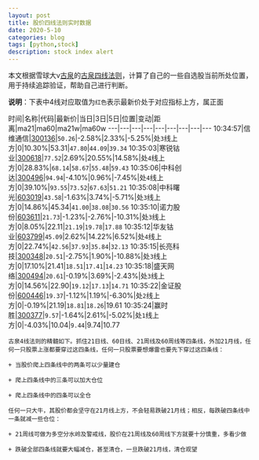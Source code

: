 ```yaml
---
layout: post
title: 股价四线法则实时数据
date: 2020-5-10
categories: blog
tags: [python,stock]
description: stock index alert
---
```



本文根据雪球大v[古泉](https://xueqiu.com/u/7148646888)的[古泉四线法则](https://xueqiu.com/7148646888/130498192)，计算了自己的一些自选股当前所处位置，用于持续追踪验证，帮助自己进行判断。

**说明**：下表中4线对应取值为`红色`表示最新价处于对应指标上方，属正面

时间|名称|代码|最新价|当日|3日|5日|位置|变动|距离|ma21|ma60|ma21w|ma60w
---|---|---|---|---|---|---|---|---
10:34:57|信维通信|[300136](https://xueqiu.com/S/SZ300136)|`50.26`|-2.58%|2.33%|-5.25%|处`3`线上方|0|10.30%|53.31|`47.80`|`44.09`|`39.34`
10:35:03|寒锐钴业|[300618](https://xueqiu.com/S/SZ300618)|`77.52`|2.69%|20.55%|14.58%|处`4`线上方|0|28.83%|`68.14`|`58.67`|`55.48`|`59.43`
10:35:06|中科创达|[300496](https://xueqiu.com/S/SZ300496)|`94.94`|-4.10%|0.96%|-7.45%|处`4`线上方|0|39.10%|`93.55`|`73.52`|`67.63`|`51.21`
10:35:08|中科曙光|[603019](https://xueqiu.com/S/SH603019)|`43.58`|-1.63%|3.74%|-5.71%|处`3`线上方|0|14.86%|45.34|`41.00`|`38.08`|`30.56`
10:35:10|诺力股份|[603611](https://xueqiu.com/S/SH603611)|`21.73`|-1.23%|-2.76%|-10.31%|处`3`线上方|0|8.05%|22.11|`21.19`|`19.78`|`17.88`
10:35:12|华友钴业|[603799](https://xueqiu.com/S/SH603799)|`45.09`|2.62%|14.22%|6.52%|处`4`线上方|0|22.74%|`42.56`|`37.93`|`35.84`|`32.13`
10:35:15|长亮科技|[300348](https://xueqiu.com/S/SZ300348)|`20.51`|-2.75%|1.90%|-10.88%|处`3`线上方|0|17.10%|21.41|`18.51`|`17.41`|`14.23`
10:35:18|盛天网络|[300494](https://xueqiu.com/S/SZ300494)|`20.61`|-0.19%|3.69%|-2.43%|处`3`线上方|0|14.56%|22.90|`19.12`|`17.13`|`14.71`
10:35:22|金证股份|[600446](https://xueqiu.com/S/SH600446)|`19.37`|-1.12%|1.19%|-6.30%|处`2`线上方|0|-0.19%|21.19|`18.81`|`18.26`|19.61
10:35:24|赢时胜|[300377](https://xueqiu.com/S/SZ300377)|`9.57`|-1.64%|2.61%|-5.02%|处`1`线上方|0|-4.03%|10.04|`9.44`|9.74|10.77

```
古泉4线法则的精髓如下。抓住21日线、60日线、21周线及60周线等四条线，外加21月线，任何一只股票上涨都要穿过这四条线，任何一只股票要想爆雷也要先下穿过这四条线：

+ 当股价爬上四条线中的两条可以少量建仓

+ 爬上四条线中的三条可以加大仓位

+ 爬上四条线中的四条可以全仓

任何一只大牛，其股价都会坚守在21月线上方，不会轻易跌破21月线；相反，每跌破四条线中一条就减一些仓位：

+ 21周线可做为多空分水岭及警戒线，股价在21周线及60周线下方就要十分慎重，多看少做

+ 跌破全部四条线就要大幅减仓，甚至清仓，一旦跌破21月线，清仓观望
```